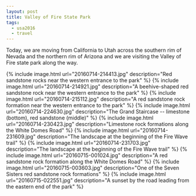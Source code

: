 ```yaml
---
layout: post
title: Valley of Fire State Park
tags:
  - usa2016
  - travel
---
```


Today, we are moving from California to Utah across the southern rim of Nevada and the northern rim of Arizona and we are visiting the Valley of Fire state park along the way.

 {% include image.html url="20160714-214413.jpg" description="Red sandstone rocks near the western entrance to the park" %}
 {% include image.html url="20160714-214921.jpg" description="A beehive-shaped red sandstone rock near the western entrance to the park" %}
 {% include image.html url="20160714-215112.jpg" description="A red sandstone rock formation near the western entrance to the park" %}
 {% include image.html url="20160714-224630.jpg" description="The Grand Staircase -- limestone (bottom), red sandstone (middle)" %}
 {% include image.html url="20160714-230423.jpg" description="Limestone rock formations along the White Domes Road" %}
 {% include image.html url="20160714-231609.jpg" description="The landscape at the beginning of the Fire Wave trail" %}
 {% include image.html url="20160714-231703.jpg" description="The landscape at the beginning of the Fire Wave trail" %}
 {% include image.html url="20160715-001024.jpg" description="A red sandstone rock formation along the White Domes Road" %}
 {% include image.html url="20160715-003603.jpg" description="One of the Seven Sisters red sandstone rock formations" %}
 {% include image.html url="20160715-022551.jpg" description="A sunset by the road leading from the eastern end of the park" %}
